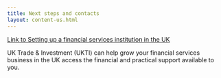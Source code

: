 ```yaml
---
title: Next steps and contacts
layout: content-us.html
---
```


[Link to Setting up a financial services institution in the UK](https://www.gov.uk/government/publications/guide-to-establishing-a-financial-services-institution-in-the-uk)

UK Trade & Investment (UKTI) can help grow your financial services business in the UK access the financial and practical support available to you.  